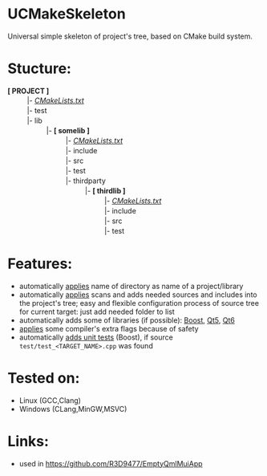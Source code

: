 # UCMakeSkeleton
Universal simple skeleton of project's tree, based on CMake build system.

# Stucture:
**[ PROJECT ]**
<br/>ㅤㅤㅤ|- *[CMakeLists.txt](CMakeLists.txt)*
<br/>ㅤㅤㅤ|- test
<br/>ㅤㅤㅤ|- lib
<br/>ㅤㅤㅤㅤㅤㅤ|- **[ somelib ]**
<br/>ㅤㅤㅤㅤㅤㅤㅤㅤㅤ|- *[CMakeLists.txt](lib/somelib/CMakeLists.txt)*
<br/>ㅤㅤㅤㅤㅤㅤㅤㅤㅤ|- include
<br/>ㅤㅤㅤㅤㅤㅤㅤㅤㅤ|- src
<br/>ㅤㅤㅤㅤㅤㅤㅤㅤㅤ|- test
<br/>ㅤㅤㅤㅤㅤㅤㅤㅤㅤ|- thirdparty
<br/>ㅤㅤㅤㅤㅤㅤㅤㅤㅤㅤㅤㅤ|- **[ thirdlib ]**
<br/>ㅤㅤㅤㅤㅤㅤㅤㅤㅤㅤㅤㅤㅤㅤㅤ|- *[CMakeLists.txt](lib/somelib/thirdparty/thirdlib/CMakeLists.txt)*
<br/>ㅤㅤㅤㅤㅤㅤㅤㅤㅤㅤㅤㅤㅤㅤㅤ|- include
<br/>ㅤㅤㅤㅤㅤㅤㅤㅤㅤㅤㅤㅤㅤㅤㅤ|- src
<br/>ㅤㅤㅤㅤㅤㅤㅤㅤㅤㅤㅤㅤㅤㅤㅤ|- test

# Features:
* automatically [applies](https://github.com/R3D9477/UCMakeSkeleton/blob/main/CMakeLists.txt#L6) name of directory as name of a project/library
* automatically [applies](https://github.com/R3D9477/UCMakeSkeleton/blob/main/CMakeLists.txt#L9) scans and adds needed sources and includes into the project's tree; easy and flexible configuration process of source tree for current target: just add needed folder to list
* automatically adds some of libraries (if possible): [Boost](https://github.com/R3D9477/UCMakeSkeleton/blob/main/CMakeLists.txt#L223), [Qt5](https://github.com/R3D9477/UCMakeSkeleton/blob/main/CMakeLists.txt#L92), [Qt6](https://github.com/R3D9477/UCMakeSkeleton/blob/main/CMakeLists.txt#L92)
* [applies](https://github.com/R3D9477/UCMakeSkeleton/blob/main/CMakeLists.txt#L104) some compiler's extra flags because of safety
* automatically [adds unit tests](https://github.com/R3D9477/UCMakeSkeleton/blob/main/CMakeLists.txt#L240) (Boost), if source `test/test_<TARGET_NAME>.cpp` was found

# Tested on:
* Linux (GCC,Clang)
* Windows (CLang,MinGW,MSVC)

# Links:
* used in https://github.com/R3D9477/EmptyQmlMuiApp
